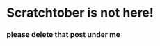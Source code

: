 <h1> Scratchtober is not here! </>                                                                                                                                                            <h3> please delete that post under me </>